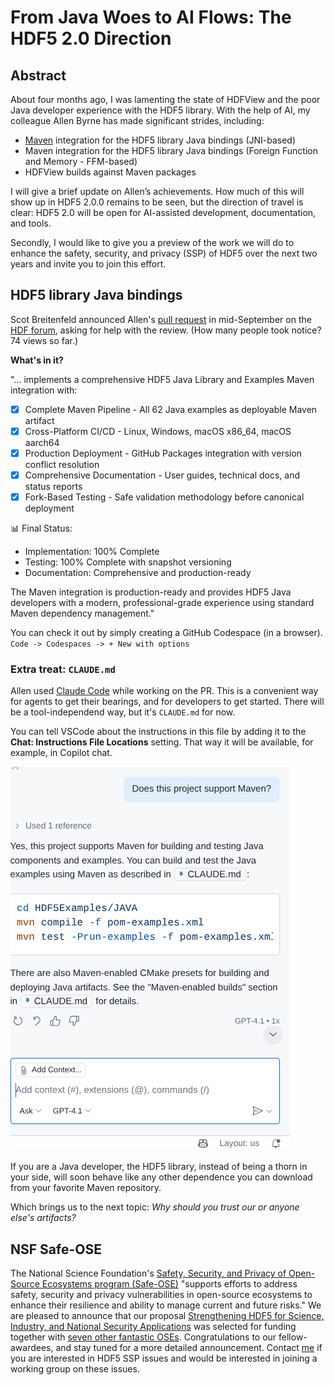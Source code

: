 # From Java Woes to AI Flows: The HDF5 2.0 Direction

## Abstract

About four months ago, I was lamenting the state of HDFView and the poor Java developer experience with the HDF5 library. With the help of AI, my colleague Allen Byrne has made significant strides, including:

- [Maven](https://maven.apache.org/index.html) integration for the HDF5 library Java bindings (JNI-based)
- Maven integration for the HDF5 library Java bindings (Foreign Function and Memory - FFM-based)
- HDFView builds against Maven packages

I will give a brief update on Allen’s achievements. How much of this will show up in HDF5 2.0.0 remains to be seen, but the direction of travel is clear: HDF5 2.0 will be open for AI-assisted development, documentation, and tools.

Secondly, I would like to give you a preview of the work we will do to enhance the safety, security, and privacy (SSP) of HDF5 over the next two years and invite you to join this effort.

## HDF5 library Java bindings

Scot Breitenfeld announced Allen's [pull request](https://github.com/HDFGroup/hdf5/pull/5847) in mid-September on the [HDF forum](https://forum.hdfgroup.org/t/help-needed-reviewing-hdf5-java-maven-integration-pr-5847/13516), asking for help with the review.
(How many people took notice? 74 views so far.)

**What's in it?**

"... implements a comprehensive HDF5 Java Library and Examples Maven integration with:

- [x] Complete Maven Pipeline - All 62 Java examples as deployable Maven artifact
- [x] Cross-Platform CI/CD - Linux, Windows, macOS x86_64, macOS aarch64
- [x] Production Deployment - GitHub Packages integration with version conflict resolution
- [x] Comprehensive Documentation - User guides, technical docs, and status reports
- [x] Fork-Based Testing - Safe validation methodology before canonical deployment

📊 Final Status:

- Implementation: 100% Complete
- Testing: 100% Complete with snapshot versioning
- Documentation: Comprehensive and production-ready

The Maven integration is production-ready and provides HDF5 Java developers with a modern, professional-grade experience using standard Maven dependency management."

You can check it out by simply creating a GitHub Codespace (in a browser). `Code -> Codespaces -> + New with options`

### Extra treat: `CLAUDE.md`

Allen used [Claude Code](https://www.claude.com/product/claude-code) while working on the PR. This is a convenient way for agents to get their bearings, and for developers to get started. There will be a tool-independend way, but it's `CLAUDE.md` for now.

You can tell VSCode about the instructions in this file by adding it to the **Chat: Instructions File Locations** setting. That way it will be available, for example, in Copilot chat.

![Figure](./copilot-chat.png)

If you are a Java developer, the HDF5 library, instead of being a thorn in your side, will soon behave like any other dependence you can download from your favorite Maven repository.

Which brings us to the next topic: *Why should you trust our or anyone else's artifacts?*

## NSF Safe-OSE

The National Science Foundation's [Safety, Security, and Privacy of Open-Source Ecosystems program (Safe-OSE)](https://www.nsf.gov/funding/opportunities/safe-ose-safety-security-privacy-open-source-ecosystems) "supports efforts to address safety, security and privacy vulnerabilities in open-source ecosystems to enhance their resilience and ability to manage current and future risks." We are pleased to announce that our proposal [Strengthening HDF5 for Science, Industry, and National Security Applications](https://www.nsf.gov/awardsearch/showAward?AWD_ID=2534078&HistoricalAwards=false) was selected for funding together with [seven other fantastic OSEs](https://www.nsf.gov/awardsearch/advancedSearchResult?ProgEleCode=324Y00&BooleanElement=Any&BooleanRef=Any&ActiveAwards=true#results). Congratulations to our fellow-awardees, and stay tuned for a more detailed announcement. Contact [me](mailto:gheber@hdfgroup.org) if you are interested in HDF5 SSP issues and would be interested in joining a working group on these issues.






